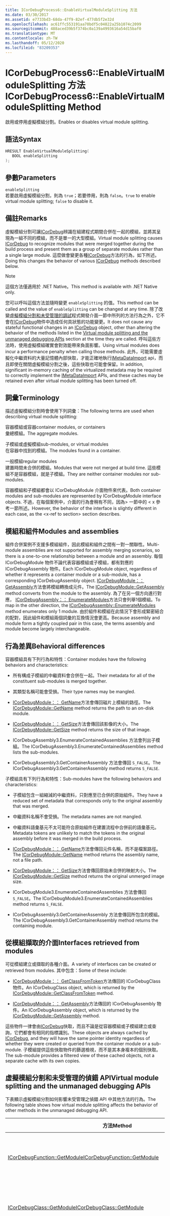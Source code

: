 ```yaml
---
title: ICorDebugProcess6::EnableVirtualModuleSplitting 方法
ms.date: 03/30/2017
ms.assetid: e7733bd3-68da-47f9-82ef-477db5f2e32d
ms.openlocfilehash: ac61ffc553191aa70bdf5c04822a25b1074c2099
ms.sourcegitcommit: 488aced39b5f374bc0a139a4993616a54d15baf0
ms.translationtype: MT
ms.contentlocale: zh-TW
ms.lasthandoff: 05/12/2020
ms.locfileid: "83209353"
---
```

# <a name="icordebugprocess6enablevirtualmodulesplitting-method"></a><span data-ttu-id="b26cf-102">ICorDebugProcess6::EnableVirtualModuleSplitting 方法</span><span class="sxs-lookup"><span data-stu-id="b26cf-102">ICorDebugProcess6::EnableVirtualModuleSplitting Method</span></span>
<span data-ttu-id="b26cf-103">啟用或停用虛擬模組分割。</span><span class="sxs-lookup"><span data-stu-id="b26cf-103">Enables or disables virtual module splitting.</span></span>  
  
## <a name="syntax"></a><span data-ttu-id="b26cf-104">語法</span><span class="sxs-lookup"><span data-stu-id="b26cf-104">Syntax</span></span>  
  
```cpp  
HRESULT EnableVirtualModuleSplitting(  
   BOOL enableSplitting  
);  
```  
  
## <a name="parameters"></a><span data-ttu-id="b26cf-105">參數</span><span class="sxs-lookup"><span data-stu-id="b26cf-105">Parameters</span></span>  
 `enableSplitting`  
 <span data-ttu-id="b26cf-106">若要啟用虛擬模組分割，則為 `true`；若要停用，則為 `false`。</span><span class="sxs-lookup"><span data-stu-id="b26cf-106">`true` to enable virtual module splitting; `false` to disable it.</span></span>  
  
## <a name="remarks"></a><span data-ttu-id="b26cf-107">備註</span><span class="sxs-lookup"><span data-stu-id="b26cf-107">Remarks</span></span>  
 <span data-ttu-id="b26cf-108">虛擬模組分割可讓[ICorDebug](icordebug-interface.md)辨識在組建程式期間合併在一起的模組，並將其呈現為一組不同的模組，而不是單一的大型模組。</span><span class="sxs-lookup"><span data-stu-id="b26cf-108">Virtual module splitting causes [ICorDebug](icordebug-interface.md) to recognize modules that were merged together during the build process and present them as a group of separate modules rather than a single large module.</span></span> <span data-ttu-id="b26cf-109">這麼做會變更各種[ICorDebug](icordebug-interface.md)方法的行為，如下所述。</span><span class="sxs-lookup"><span data-stu-id="b26cf-109">Doing this changes the behavior of various [ICorDebug](icordebug-interface.md) methods described below.</span></span>  
  
> [!NOTE]
> <span data-ttu-id="b26cf-110">這個方法僅適用於 .NET Native。</span><span class="sxs-lookup"><span data-stu-id="b26cf-110">This method is available with .NET Native only.</span></span>  
  
 <span data-ttu-id="b26cf-111">您可以呼叫這個方法並隨時變更 `enableSplitting` 的值。</span><span class="sxs-lookup"><span data-stu-id="b26cf-111">This method can be called and the value of `enableSplitting` can be changed at any time.</span></span> <span data-ttu-id="b26cf-112">除了改變[虛擬模組分割和未受管理的調試](#APIs)程式開發介面一節中所列的方法行為之外，它不會在[ICorDebug](icordebug-interface.md)物件中造成任何具狀態的功能變更。</span><span class="sxs-lookup"><span data-stu-id="b26cf-112">It does not cause any stateful functional changes in an [ICorDebug](icordebug-interface.md) object, other than altering the behavior of the methods listed in the [Virtual module splitting and the unmanaged debugging APIs](#APIs) section at the time they are called.</span></span> <span data-ttu-id="b26cf-113">呼叫這些方法時，使用虛擬模組確實會對效能帶來負面影響。</span><span class="sxs-lookup"><span data-stu-id="b26cf-113">Using virtual modules does incur a performance penalty when calling those methods.</span></span> <span data-ttu-id="b26cf-114">此外，可能需要虛擬化中繼資料的大量記憶體內部快取，才能正確地執行[IMetaDataImport](../metadata/imetadataimport-interface.md) api，而且即使在關閉虛擬模組分割之後，這些快取也可能會保留。</span><span class="sxs-lookup"><span data-stu-id="b26cf-114">In addition, significant in-memory caching of the virtualized metadata may be required to correctly implement the [IMetaDataImport](../metadata/imetadataimport-interface.md) APIs, and these caches may be retained even after virtual module splitting has been turned off.</span></span>  
  
## <a name="terminology"></a><span data-ttu-id="b26cf-115">詞彙</span><span class="sxs-lookup"><span data-stu-id="b26cf-115">Terminology</span></span>  
 <span data-ttu-id="b26cf-116">描述虛擬模組分割時會使用下列詞彙：</span><span class="sxs-lookup"><span data-stu-id="b26cf-116">The following terms are used when describing virtual module splitting:</span></span>  
  
 <span data-ttu-id="b26cf-117">容器模組或容器</span><span class="sxs-lookup"><span data-stu-id="b26cf-117">container modules, or containers</span></span>  
 <span data-ttu-id="b26cf-118">彙總模組。</span><span class="sxs-lookup"><span data-stu-id="b26cf-118">The aggregate modules.</span></span>  
  
 <span data-ttu-id="b26cf-119">子模組或虛擬模組</span><span class="sxs-lookup"><span data-stu-id="b26cf-119">sub-modules, or virtual modules</span></span>  
 <span data-ttu-id="b26cf-120">在容器中找到的模組。</span><span class="sxs-lookup"><span data-stu-id="b26cf-120">The modules found in a container.</span></span>  
  
 <span data-ttu-id="b26cf-121">一般模組</span><span class="sxs-lookup"><span data-stu-id="b26cf-121">regular modules</span></span>  
 <span data-ttu-id="b26cf-122">建置時間未合併的模組。</span><span class="sxs-lookup"><span data-stu-id="b26cf-122">Modules that were not merged at build time.</span></span> <span data-ttu-id="b26cf-123">這些模組不是容器模組，就是子模組。</span><span class="sxs-lookup"><span data-stu-id="b26cf-123">They are neither container modules nor sub-modules.</span></span>  
  
 <span data-ttu-id="b26cf-124">容器模組和子模組都會以 ICorDebugModule 介面物件來代表。</span><span class="sxs-lookup"><span data-stu-id="b26cf-124">Both container modules and sub-modules are represented by ICorDebugModule interface objects.</span></span> <span data-ttu-id="b26cf-125">不過，在每個案例中，介面的行為會稍有不同，因為> 一節中的 \< x 參考一節所述。</span><span class="sxs-lookup"><span data-stu-id="b26cf-125">However, the behavior of the interface is slightly different in each case, as the \<x-ref to section> section describes.</span></span>  
  
## <a name="modules-and-assemblies"></a><span data-ttu-id="b26cf-126">模組和組件</span><span class="sxs-lookup"><span data-stu-id="b26cf-126">Modules and assemblies</span></span>  
 <span data-ttu-id="b26cf-127">組件合併案例不支援多模組組件，因此模組和組件之間有一對一關聯性。</span><span class="sxs-lookup"><span data-stu-id="b26cf-127">Multi-module assemblies are not supported for assembly merging scenarios, so there is a one-to-one relationship between a module and an assembly.</span></span> <span data-ttu-id="b26cf-128">每個 ICorDebugModule 物件不論代表容器模組或子模組，都有對應的 ICorDebugAssembly 物件。</span><span class="sxs-lookup"><span data-stu-id="b26cf-128">Each ICorDebugModule object, regardless of whether it represents a container module or a sub-module, has a corresponding ICorDebugAssembly object.</span></span> <span data-ttu-id="b26cf-129">[ICorDebugModule：： GetAssembly](icordebugmodule-getassembly-method.md)方法會將模組轉換成元件。</span><span class="sxs-lookup"><span data-stu-id="b26cf-129">The [ICorDebugModule::GetAssembly](icordebugmodule-getassembly-method.md) method converts from the module to the assembly.</span></span> <span data-ttu-id="b26cf-130">為了在另一個方向進行對應， [ICorDebugAssembly：： EnumerateModules](icordebugassembly-enumeratemodules-method.md)方法只會列舉1個模組。</span><span class="sxs-lookup"><span data-stu-id="b26cf-130">To map in the other direction, the [ICorDebugAssembly::EnumerateModules](icordebugassembly-enumeratemodules-method.md) method enumerates only 1 module.</span></span> <span data-ttu-id="b26cf-131">由於組件和模組在此情況下會形成緊密結合的配對，因此組件和模組兩個詞彙的互換情況會更高。</span><span class="sxs-lookup"><span data-stu-id="b26cf-131">Because assembly and module form a tightly coupled pair in this case, the terms assembly and module become largely interchangeable.</span></span>  
  
## <a name="behavioral-differences"></a><span data-ttu-id="b26cf-132">行為差異</span><span class="sxs-lookup"><span data-stu-id="b26cf-132">Behavioral differences</span></span>  
 <span data-ttu-id="b26cf-133">容器模組具有下列行為和特性：</span><span class="sxs-lookup"><span data-stu-id="b26cf-133">Container modules have the following behaviors and characteristics:</span></span>  
  
- <span data-ttu-id="b26cf-134">所有構成子模組的中繼資料會合併在一起。</span><span class="sxs-lookup"><span data-stu-id="b26cf-134">Their metadata for all of the constituent sub-modules is merged together.</span></span>  
  
- <span data-ttu-id="b26cf-135">其類型名稱可能會受損。</span><span class="sxs-lookup"><span data-stu-id="b26cf-135">Their type names may be mangled.</span></span>  
  
- <span data-ttu-id="b26cf-136">[ICorDebugModule：： GetName](icordebugmodule-getname-method.md)方法會傳回磁片上模組的路徑。</span><span class="sxs-lookup"><span data-stu-id="b26cf-136">The [ICorDebugModule::GetName](icordebugmodule-getname-method.md) method returns the path to an on-disk module.</span></span>  
  
- <span data-ttu-id="b26cf-137">[ICorDebugModule：： GetSize](icordebugmodule-getsize-method.md)方法會傳回該影像的大小。</span><span class="sxs-lookup"><span data-stu-id="b26cf-137">The [ICorDebugModule::GetSize](icordebugmodule-getsize-method.md) method returns the size of that image.</span></span>  
  
- <span data-ttu-id="b26cf-138">ICorDebugAssembly3.EnumerateContainedAssemblies 方法會列出子模組。</span><span class="sxs-lookup"><span data-stu-id="b26cf-138">The ICorDebugAssembly3.EnumerateContainedAssemblies method lists the sub-modules.</span></span>  
  
- <span data-ttu-id="b26cf-139">ICorDebugAssembly3.GetContainerAssembly 方法會傳回 `S_FALSE`。</span><span class="sxs-lookup"><span data-stu-id="b26cf-139">The ICorDebugAssembly3.GetContainerAssembly method returns `S_FALSE`.</span></span>  
  
 <span data-ttu-id="b26cf-140">子模組具有下列行為和特性：</span><span class="sxs-lookup"><span data-stu-id="b26cf-140">Sub-modules have the following behaviors and characteristics:</span></span>  
  
- <span data-ttu-id="b26cf-141">子模組包含一組縮減的中繼資料，只對應至已合併的原始組件。</span><span class="sxs-lookup"><span data-stu-id="b26cf-141">They have a reduced set of metadata that corresponds only to the original assembly that was merged.</span></span>  
  
- <span data-ttu-id="b26cf-142">中繼資料名稱不會受損。</span><span class="sxs-lookup"><span data-stu-id="b26cf-142">The metadata names are not mangled.</span></span>  
  
- <span data-ttu-id="b26cf-143">中繼資料語彙基元不太可能符合原始組件在建置流程中合併前的語彙基元。</span><span class="sxs-lookup"><span data-stu-id="b26cf-143">Metadata tokens are unlikely to match the tokens in the original assembly before it was merged in the build process.</span></span>  
  
- <span data-ttu-id="b26cf-144">[ICorDebugModule：： GetName](icordebugmodule-getname-method.md)方法會傳回元件名稱，而不是檔案路徑。</span><span class="sxs-lookup"><span data-stu-id="b26cf-144">The [ICorDebugModule::GetName](icordebugmodule-getname-method.md) method returns the assembly name, not a file path.</span></span>  
  
- <span data-ttu-id="b26cf-145">[ICorDebugModule：： GetSize](icordebugmodule-getsize-method.md)方法會傳回原始未合併的映射大小。</span><span class="sxs-lookup"><span data-stu-id="b26cf-145">The [ICorDebugModule::GetSize](icordebugmodule-getsize-method.md) method returns the original unmerged image size.</span></span>  
  
- <span data-ttu-id="b26cf-146">ICorDebugModule3.EnumerateContainedAssemblies 方法會傳回 `S_FALSE`。</span><span class="sxs-lookup"><span data-stu-id="b26cf-146">The ICorDebugModule3.EnumerateContainedAssemblies method returns `S_FALSE`.</span></span>  
  
- <span data-ttu-id="b26cf-147">ICorDebugAssembly3.GetContainerAssembly 方法會傳回所包含的模組。</span><span class="sxs-lookup"><span data-stu-id="b26cf-147">The ICorDebugAssembly3.GetContainerAssembly method returns the containing module.</span></span>  
  
## <a name="interfaces-retrieved-from-modules"></a><span data-ttu-id="b26cf-148">從模組擷取的介面</span><span class="sxs-lookup"><span data-stu-id="b26cf-148">Interfaces retrieved from modules</span></span>  
 <span data-ttu-id="b26cf-149">可從模組建立或擷取的各種介面。</span><span class="sxs-lookup"><span data-stu-id="b26cf-149">A variety of interfaces can be created or retrieved from modules.</span></span> <span data-ttu-id="b26cf-150">其中包含：</span><span class="sxs-lookup"><span data-stu-id="b26cf-150">Some of these include:</span></span>  
  
- <span data-ttu-id="b26cf-151">[ICorDebugModule：： GetClassFromToken](icordebugmodule-getclassfromtoken-method.md)方法傳回的 ICorDebugClass 物件。</span><span class="sxs-lookup"><span data-stu-id="b26cf-151">An ICorDebugClass object, which is returned by the [ICorDebugModule::GetClassFromToken](icordebugmodule-getclassfromtoken-method.md) method.</span></span>  
  
- <span data-ttu-id="b26cf-152">[ICorDebugModule：： GetAssembly](icordebugmodule-getassembly-method.md)方法傳回的 ICorDebugAssembly 物件。</span><span class="sxs-lookup"><span data-stu-id="b26cf-152">An ICorDebugAssembly object, which is returned by the [ICorDebugModule::GetAssembly](icordebugmodule-getassembly-method.md) method.</span></span>  
  
 <span data-ttu-id="b26cf-153">這些物件一律會由[ICorDebug](icordebug-interface.md)快取，而且不論是從容器模組或子模組建立或查詢，它們都會有相同的指標識別。</span><span class="sxs-lookup"><span data-stu-id="b26cf-153">These objects are always cached by [ICorDebug](icordebug-interface.md), and they will have the same pointer identity regardless of whether they were created or queried from the container module or a sub-module.</span></span> <span data-ttu-id="b26cf-154">子模組提供這些快取物件的篩選檢視，而不是其本身複本的個別快取。</span><span class="sxs-lookup"><span data-stu-id="b26cf-154">The sub-module provides a filtered view of these cached objects, not a separate cache with its own copies.</span></span>  
  
<a name="APIs"></a>
## <a name="virtual-module-splitting-and-the-unmanaged-debugging-apis"></a><span data-ttu-id="b26cf-155">虛擬模組分割和未受管理的偵錯 API</span><span class="sxs-lookup"><span data-stu-id="b26cf-155">Virtual module splitting and the unmanaged debugging APIs</span></span>  
 <span data-ttu-id="b26cf-156">下表顯示虛擬模組分割如何影響未受管理之偵錯 API 中其他方法的行為。</span><span class="sxs-lookup"><span data-stu-id="b26cf-156">The following table shows how virtual module splitting affects the behavior of other methods in the unmanaged debugging API.</span></span>  
  
|<span data-ttu-id="b26cf-157">方法</span><span class="sxs-lookup"><span data-stu-id="b26cf-157">Method</span></span>|`enableSplitting` = `true`|`enableSplitting` = `false`|  
|------------|---------------------------------|----------------------------------|  
|[<span data-ttu-id="b26cf-158">ICorDebugFunction::GetModule</span><span class="sxs-lookup"><span data-stu-id="b26cf-158">ICorDebugFunction::GetModule</span></span>](icordebugfunction-getmodule-method.md)|<span data-ttu-id="b26cf-159">傳回這個函式原本定義所在的子模組</span><span class="sxs-lookup"><span data-stu-id="b26cf-159">Returns the sub-module this function was originally defined in</span></span>|<span data-ttu-id="b26cf-160">傳回已合併這個函式的目標容器模組</span><span class="sxs-lookup"><span data-stu-id="b26cf-160">Returns the container module this function was merged into</span></span>|  
|[<span data-ttu-id="b26cf-161">ICorDebugClass::GetModule</span><span class="sxs-lookup"><span data-stu-id="b26cf-161">ICorDebugClass::GetModule</span></span>](icordebugclass-getmodule-method.md)|<span data-ttu-id="b26cf-162">傳回這個類別原本定義所在的子模組</span><span class="sxs-lookup"><span data-stu-id="b26cf-162">Returns the sub-module this class was originally defined in.</span></span>|<span data-ttu-id="b26cf-163">傳回已合併這個類別的目標容器模組。</span><span class="sxs-lookup"><span data-stu-id="b26cf-163">Returns the container module this class was merged into.</span></span>|  
|<span data-ttu-id="b26cf-164">ICorDebugModuleDebugEvent::GetModule</span><span class="sxs-lookup"><span data-stu-id="b26cf-164">ICorDebugModuleDebugEvent::GetModule</span></span>|<span data-ttu-id="b26cf-165">傳回已載入的容器模組。</span><span class="sxs-lookup"><span data-stu-id="b26cf-165">Returns the container module that was loaded.</span></span> <span data-ttu-id="b26cf-166">不論這個設定為何，都不會提供載入事件給子模組。</span><span class="sxs-lookup"><span data-stu-id="b26cf-166">Sub-modules are not given load events regardless of this setting.</span></span>|<span data-ttu-id="b26cf-167">傳回已載入的容器模組。</span><span class="sxs-lookup"><span data-stu-id="b26cf-167">Returns the container module that was loaded.</span></span>|  
|[<span data-ttu-id="b26cf-168">ICorDebugAppDomain::EnumerateAssemblies</span><span class="sxs-lookup"><span data-stu-id="b26cf-168">ICorDebugAppDomain::EnumerateAssemblies</span></span>](icordebugappdomain-enumerateassemblies-method.md)|<span data-ttu-id="b26cf-169">傳回子組件和一般組件的清單，不包含任何容器組件。</span><span class="sxs-lookup"><span data-stu-id="b26cf-169">Returns a list of sub-assemblies and regular assemblies; no container assemblies are included.</span></span> <span data-ttu-id="b26cf-170">**注意：** 如果有任何容器元件遺漏符號，則不會列舉其子元件。</span><span class="sxs-lookup"><span data-stu-id="b26cf-170">**Note:**  If any container assembly is missing symbols, none of its sub-assemblies will be enumerated.</span></span> <span data-ttu-id="b26cf-171">如有任何一般組件遺漏符號，則列舉或不列舉都有可能。</span><span class="sxs-lookup"><span data-stu-id="b26cf-171">If any regular assembly is missing symbols, it may or may not be enumerated.</span></span>|<span data-ttu-id="b26cf-172">傳回容器組件和一般組件的清單，不包含任何子組件。</span><span class="sxs-lookup"><span data-stu-id="b26cf-172">Returns a list of container assemblies and regular assemblies; no sub-assemblies are included.</span></span> <span data-ttu-id="b26cf-173">**注意：** 如果有任何一般元件遺漏符號，則不一定會列舉。</span><span class="sxs-lookup"><span data-stu-id="b26cf-173">**Note:**  If any regular assembly is missing symbols, it may or may not be enumerated.</span></span>|  
|<span data-ttu-id="b26cf-174">[ICorDebugCode：： GetCode](icordebugcode-getcode-method.md) （僅參考 IL 程式碼時）</span><span class="sxs-lookup"><span data-stu-id="b26cf-174">[ICorDebugCode::GetCode](icordebugcode-getcode-method.md) (when referring to IL code only)</span></span>|<span data-ttu-id="b26cf-175">傳回在預先合併組件映像中有效的 IL。</span><span class="sxs-lookup"><span data-stu-id="b26cf-175">Returns IL that would be valid in a pre-merge assembly image.</span></span> <span data-ttu-id="b26cf-176">具體來說，當所參考的類型未在包含 IL 的虛擬模組中定義時，所有內嵌中繼資料語彙基元都會是正確的 TypeRef 或 MemberRef 語彙基元。</span><span class="sxs-lookup"><span data-stu-id="b26cf-176">Specifically, any inline metadata tokens will correctly be TypeRef or MemberRef tokens when the types being referred to are not defined in the virtual module containing the IL.</span></span> <span data-ttu-id="b26cf-177">您可以在[IMetaDataImport](../metadata/imetadataimport-interface.md)物件中，針對對應的虛擬 ICorDebugModule 物件查閱這些 TypeRef 或 MemberRef 標記。</span><span class="sxs-lookup"><span data-stu-id="b26cf-177">These TypeRef or MemberRef tokens can be looked up in the [IMetaDataImport](../metadata/imetadataimport-interface.md) object for the corresponding virtual ICorDebugModule object.</span></span>|<span data-ttu-id="b26cf-178">傳回合併後組件映像中的 IL。</span><span class="sxs-lookup"><span data-stu-id="b26cf-178">Returns the IL in the post-merge assembly image.</span></span>|  
  
## <a name="requirements"></a><span data-ttu-id="b26cf-179">需求</span><span class="sxs-lookup"><span data-stu-id="b26cf-179">Requirements</span></span>  
 <span data-ttu-id="b26cf-180">**平台：** 請參閱[系統需求](../../get-started/system-requirements.md)。</span><span class="sxs-lookup"><span data-stu-id="b26cf-180">**Platforms:** See [System Requirements](../../get-started/system-requirements.md).</span></span>  
  
 <span data-ttu-id="b26cf-181">**標頭：** CorDebug.idl、CorDebug.h</span><span class="sxs-lookup"><span data-stu-id="b26cf-181">**Header:** CorDebug.idl, CorDebug.h</span></span>  
  
 <span data-ttu-id="b26cf-182">**程式庫：** CorGuids.lib</span><span class="sxs-lookup"><span data-stu-id="b26cf-182">**Library:** CorGuids.lib</span></span>  
  
 <span data-ttu-id="b26cf-183">**.NET Framework 版本：**[!INCLUDE[net_46_native](../../../../includes/net-46-native-md.md)]</span><span class="sxs-lookup"><span data-stu-id="b26cf-183">**.NET Framework Versions:** [!INCLUDE[net_46_native](../../../../includes/net-46-native-md.md)]</span></span>  
  
## <a name="see-also"></a><span data-ttu-id="b26cf-184">請參閱</span><span class="sxs-lookup"><span data-stu-id="b26cf-184">See also</span></span>

- [<span data-ttu-id="b26cf-185">ICorDebugProcess6 介面</span><span class="sxs-lookup"><span data-stu-id="b26cf-185">ICorDebugProcess6 Interface</span></span>](icordebugprocess6-interface.md)
- [<span data-ttu-id="b26cf-186">偵錯介面</span><span class="sxs-lookup"><span data-stu-id="b26cf-186">Debugging Interfaces</span></span>](debugging-interfaces.md)
